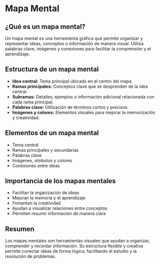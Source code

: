 # Mapa Mental

## ¿Qué es un mapa mental?
Un mapa mental es una herramienta gráfica que permite organizar y representar ideas, conceptos o información de manera visual. Utiliza palabras clave, imágenes y conexiones para facilitar la comprensión y el aprendizaje.

## Estructura de un mapa mental
- **Idea central:** Tema principal ubicado en el centro del mapa.
- **Ramas principales:** Conceptos clave que se desprenden de la idea central.
- **Subramas:** Detalles, ejemplos o información adicional relacionada con cada rama principal.
- **Palabras clave:** Utilización de términos cortos y precisos.
- **Imágenes y colores:** Elementos visuales para mejorar la memorización y creatividad.

## Elementos de un mapa mental
- Tema central
- Ramas principales y secundarias
- Palabras clave
- Imágenes, símbolos y colores
- Conexiones entre ideas

## Importancia de los mapas mentales
- Facilitan la organización de ideas
- Mejoran la memoria y el aprendizaje
- Fomentan la creatividad
- Ayudan a visualizar relaciones entre conceptos
- Permiten resumir información de manera clara

## Resumen
Los mapas mentales son herramientas visuales que ayudan a organizar, comprender y recordar información. Su estructura flexible y creativa permite conectar ideas de forma lógica, facilitando el estudio y la resolución de problemas.
